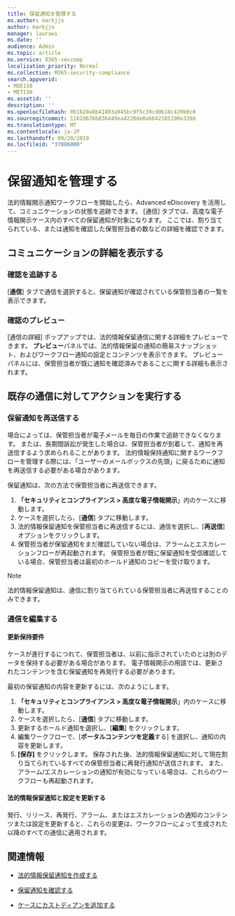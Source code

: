 ```yaml
---
title: 保留通知を管理する
ms.author: markjjo
author: markjjo
manager: laurawi
ms.date: ''
audience: Admin
ms.topic: article
ms.service: O365-seccomp
localization_priority: Normal
ms.collection: M365-security-compliance
search.appverid:
- MOE150
- MET150
ms.assetid: ''
description: ''
ms.openlocfilehash: 0b1b20a8b41803a945bc9f5c39cd0618c420b0c0
ms.sourcegitcommit: 1162d676b036449ea4220de8a6642165190e3398
ms.translationtype: MT
ms.contentlocale: ja-JP
ms.lasthandoff: 09/20/2019
ms.locfileid: "37086000"
---
```

# <a name="manage-hold-notifications"></a>保留通知を管理する

法的情報開示通知ワークフローを開始したら、Advanced eDiscovery を活用して、コミュニケーションの状態を追跡できます。 [通信] タブでは、高度な電子情報開示ケース内のすべての保留通知が対象になります。 ここでは、割り当てられている、または通知を確認した保管担当者の数などの詳細を確認できます。

## <a name="view-communication-details"></a>コミュニケーションの詳細を表示する

### <a name="track-acknowledgements"></a>確認を追跡する

[**通信**] タブで通信を選択すると、保留通知が確認されている保管担当者の一覧を表示できます。 

### <a name="preview-acknowledgements"></a>確認のプレビュー

[通信の詳細] ポップアップでは、法的情報保留通信に関する詳細をプレビューできます。 **プレビュー**パネルでは、法的情報保留の通知の簡易スナップショット、およびワークフロー通知の設定とコンテンツを表示できます。 プレビューパネルには、保管担当者が既に通知を確認済みであることに関する詳細も表示されます。

## <a name="taking-action-on-existing-communications"></a>既存の通信に対してアクションを実行する

### <a name="re-send-a-hold-notice"></a>保留通知を再送信する

場合によっては、保管担当者が電子メールを毎日の作業で追跡できなくなります。 または、長期間訴訟が発生した場合は、保管担当者が到着して、通知を再送信するよう求められることがあります。 法的情報保持通知に関するワークフローを管理する際には、「ユーザーのメールボックスの先頭」に戻るために通知を再送信する必要がある場合があります。

保留通知は、次の方法で保管担当者に再送信できます。
1. **「セキュリティとコンプライアンス > 高度な電子情報開示**」内のケースに移動します。
2. ケースを選択したら、[**通信**] タブに移動します。
3. 法的情報保留通知を保管担当者に再送信するには、通信を選択し、[**再送信**] オプションをクリックします。
4. 保管担当者が保留通知をまだ確認していない場合は、アラームとエスカレーションフローが再起動されます。 保管担当者が既に保留通知を受信確認している場合、保管担当者は最初のホールド通知のコピーを受け取ります。

> [!NOTE]
> 法的情報保留通知は、通信に割り当てられている保管担当者に再送信することのみできます。 

### <a name="edit-a-communication"></a>通信を編集する

#### <a name="update-preservation-requirements"></a>更新保持要件
  
ケースが進行するにつれて、保管担当者は、以前に指示されていたのとは別のデータを保持する必要がある場合があります。 電子情報開示の用語では、更新されたコンテンツを含む保留通知を再発行する必要があります。

最初の保留通知の内容を更新するには、次のようにします。

1. **「セキュリティとコンプライアンス > 高度な電子情報開示**」内のケースに移動します。
2. ケースを選択したら、[**通信**] タブに移動します。
3. 更新するホールド通知を選択し、[**編集**] をクリックします。
4. 編集ワークフローで、[**ポータルコンテンツを定義**する] を選択し、通知の内容を更新します。 
5. **[保存]** をクリックします。 保存された後、法的情報保留通知に対して現在割り当てられているすべての保管担当者に再発行通知が送信されます。 また、アラーム/エスカレーションの通知が有効になっている場合は、これらのワークフローも再起動されます。 


#### <a name="update-legal-hold-notifications-and-settings"></a>法的情報保留通知と設定を更新する

発行、リリース、再発行、アラーム、またはエスカレーションの通知のコンテンツまたは設定を更新すると、これらの変更は、ワークフローによって生成された以降のすべての通信に適用されます。

## <a name="related-information"></a>関連情報 

- [法的情報保留通知を作成する](create-hold-notification.md)
    
- [保留通知を確認する](acknowledge-hold-notification.md)
    
- [ケースにカストディアンを追加する](add-custodians-to-case.md)